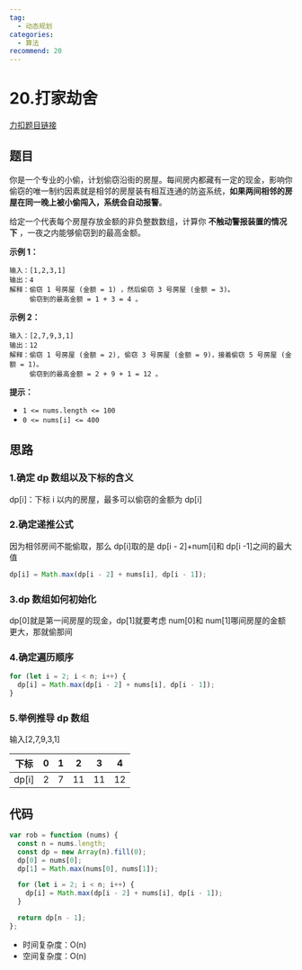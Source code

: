 ```yaml
---
tag:
  - 动态规划
categories:
  - 算法
recommend: 20
---
```


# 20.打家劫舍

[力扣题目链接](https://leetcode.cn/problems/house-robber/)

## 题目

你是一个专业的小偷，计划偷窃沿街的房屋。每间房内都藏有一定的现金，影响你偷窃的唯一制约因素就是相邻的房屋装有相互连通的防盗系统，**如果两间相邻的房屋在同一晚上被小偷闯入，系统会自动报警**。

给定一个代表每个房屋存放金额的非负整数数组，计算你 **不触动警报装置的情况下** ，一夜之内能够偷窃到的最高金额。

**示例 1：**

```
输入：[1,2,3,1]
输出：4
解释：偷窃 1 号房屋 (金额 = 1) ，然后偷窃 3 号房屋 (金额 = 3)。
     偷窃到的最高金额 = 1 + 3 = 4 。
```

**示例 2：**

```
输入：[2,7,9,3,1]
输出：12
解释：偷窃 1 号房屋 (金额 = 2), 偷窃 3 号房屋 (金额 = 9)，接着偷窃 5 号房屋 (金额 = 1)。
     偷窃到的最高金额 = 2 + 9 + 1 = 12 。
```

**提示：**

- `1 <= nums.length <= 100`
- `0 <= nums[i] <= 400`

## 思路

### 1.确定 dp 数组以及下标的含义

dp[i]：下标 i 以内的房屋，最多可以偷窃的金额为 dp[i]

### 2.确定递推公式

因为相邻房间不能偷取，那么 dp[i]取的是 dp[i - 2]+num[i]和 dp[i -1]之间的最大值

```js
dp[i] = Math.max(dp[i - 2] + nums[i], dp[i - 1]);
```

### 3.dp 数组如何初始化

dp[0]就是第一间房屋的现金，dp[1]就要考虑 num[0]和 num[1]哪间房屋的金额更大，那就偷那间

### 4.确定遍历顺序

```js
for (let i = 2; i < n; i++) {
  dp[i] = Math.max(dp[i - 2] + nums[i], dp[i - 1]);
}
```

### 5.举例推导 dp 数组

输入[2,7,9,3,1]

| 下标  | 0   | 1   | 2   | 3   | 4   |
| ----- | --- | --- | --- | --- | --- |
| dp[i] | 2   | 7   | 11  | 11  | 12  |

## 代码

```js
var rob = function (nums) {
  const n = nums.length;
  const dp = new Array(n).fill(0);
  dp[0] = nums[0];
  dp[1] = Math.max(nums[0], nums[1]);

  for (let i = 2; i < n; i++) {
    dp[i] = Math.max(dp[i - 2] + nums[i], dp[i - 1]);
  }

  return dp[n - 1];
};
```

- 时间复杂度：O(n)
- 空间复杂度：O(n)
